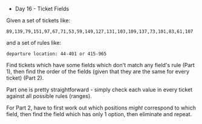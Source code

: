 * Day 16 - Ticket Fields

Given a set of tickets like:

```89,139,79,151,97,67,71,53,59,149,127,131,103,109,137,73,101,83,61,107```

and a set of rules like:

```departure location: 44-401 or 415-965```

Find tickets which have some fields which don't match any field's rule (Part 1), then find the order of the fields (given that they are the same for every ticket) (Part 2).

Part one is pretty straightforward - simply check each value in every ticket against all possible rules (ranges).

For Part 2, have to first work out which positions *might* correspond to which field, then find the field which has only 1 option, then eliminate and repeat.